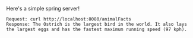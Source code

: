 Here's a simple spring server!

```
Request: curl http://localhost:8080/animalFacts
Response: The Ostrich is the largest bird in the world. It also lays the largest eggs and has the fastest maximum running speed (97 kph).
```
